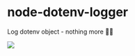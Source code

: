 # node-dotenv-logger
Log dotenv object - nothing more :woman_shrugging:

<img src="https://i.imgur.com/jQ9Qxz4.png" />
